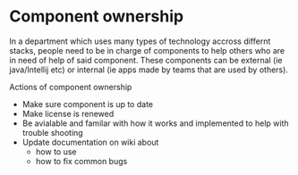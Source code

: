 # Component ownership

In a department which uses many types of technology accross differnt stacks, people need to be in charge of components to help others who are in need of help of said component. These components can be external (ie java/Intellij etc) or internal (ie apps made by teams that are used by others).

Actions of component ownership

- Make sure component is up to date
- Make license is renewed
- Be avialable and familar with how it works and implemented to help with trouble shooting
- Update documentation on wiki about
  - how to use
  - how to fix common bugs 
